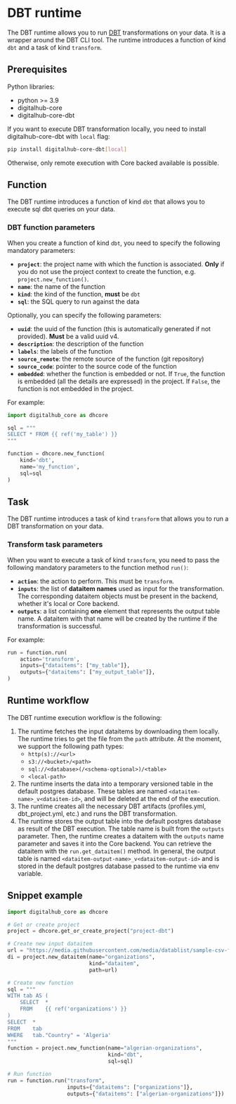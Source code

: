 # DBT runtime

The DBT runtime allows you to run [DBT](https://www.getdbt.com/) transformations on your data. It is a wrapper around the DBT CLI tool.
The runtime introduces a function of kind `dbt` and a task of kind `transform`.

## Prerequisites

Python libraries:

- python >= 3.9
- digitalhub-core
- digitalhub-core-dbt

If you want to execute DBT transformation locally, you need to install digitalhub-core-dbt with `local` flag:

```bash
pip install digitalhub-core-dbt[local]
```

Otherwise, only remote execution with Core backed available is possible.

## Function

The DBT runtime introduces a function of kind `dbt` that allows you to execute sql dbt queries on your data.

### DBT function parameters

When you create a function of kind `dbt`, you need to specify the following mandatory parameters:

- **`project`**: the project name with which the function is associated. **Only** if you do not use the project context to create the function, e.g. `project.new_function()`.
- **`name`**: the name of the function
- **`kind`**: the kind of the function, **must** be `dbt`
- **`sql`**: the SQL query to run against the data

Optionally, you can specify the following parameters:

- **`uuid`**: the uuid of the function (this is automatically generated if not provided). **Must** be a valid uuid v4.
- **`description`**: the description of the function
- **`labels`**: the labels of the function
- **`source_remote`**: the remote source of the function (git repository)
- **`source_code`**: pointer to the source code of the function
- **`embedded`**: whether the function is embedded or not. If `True`, the function is embedded (all the details are expressed) in the project. If `False`, the function is not embedded in the project.

For example:

```python
import digitalhub_core as dhcore

sql = """
SELECT * FROM {{ ref('my_table') }}
"""

function = dhcore.new_function(
    kind='dbt',
    name='my_function',
    sql=sql
)
```

## Task

The DBT runtime introduces a task of kind `transform` that allows you to run a DBT transformation on your data.

### Transform task parameters

When you want to execute a task of kind `transform`, you need to pass the following mandatory parameters to the function method `run()`:

- **`action`**: the action to perform. This must be `transform`.
- **`inputs`**: the list of **dataitem names** used as input for the transformation. The corresponding dataitem objects must be present in the backend, whether it's local or Core backend.
- **`outputs`**: a list containing **one** element that represents the output table name. A dataitem with that name will be created by the runtime if the transformation is successful.

For example:

```python
run = function.run(
    action='transform',
    inputs={"dataitems": ["my_table"]},
    outputs={"dataitems": ["my_output_table"]},
)
```

## Runtime workflow

The DBT runtime execution workflow is the following:

1. The runtime fetches the input dataitems by downloading them locally. The runtime tries to get the file from the `path` attribute. At the moment, we support the following path types:
     - `http(s)://<url>`
     - `s3://<bucket>/<path>`
     - `sql://<database>(/<schema-optional>)/<table>`
     - `<local-path>`
2. The runtime inserts the data into a temporary versioned table in the default postgres database. These tables are named `<dataitem-name>_v<dataitem-id>`, and will be deleted at the end of the execution.
3. The runtime creates all the necessary DBT artifacts (profiles.yml, dbt_project.yml, etc.) and runs the DBT transformation.
4. The runtime stores the output table into the default postgres database as result of the DBT execution. The table name is built from the `outputs` parameter. Then, the runtime creates a dataitem with the `outputs` name parameter and saves it into the Core backend. You can retrieve the dataitem with the `run.get_dataitem()` method. In general, the output table is named `<dataitem-output-name>_v<dataitem-output-id>` and is stored in the default postgres database passed to the runtime via env variable.

## Snippet example

```python
import digitalhub_core as dhcore

# Get or create project
project = dhcore.get_or_create_project("project-dbt")

# Create new input dataitem
url = "https://media.githubusercontent.com/media/datablist/sample-csv-files/main/files/organizations/organizations-1000.csv"
di = project.new_dataitem(name="organizations",
                          kind="dataitem",
                          path=url)

# Create new function
sql = """
WITH tab AS (
    SELECT  *
    FROM    {{ ref('organizations') }}
)
SELECT  *
FROM    tab
WHERE   tab."Country" = 'Algeria'
"""
function = project.new_function(name="algerian-organizations",
                                kind="dbt",
                                sql=sql)

# Run function
run = function.run("transform",
                   inputs={"dataitems": ["organizations"]},
                   outputs={"dataitems": ["algerian-organizations"]})
```
